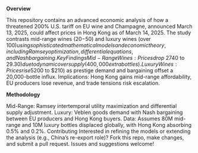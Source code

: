 **Overview**

This repository contains an advanced economic analysis of how a threatened 200% U.S. tariff on EU wine and Champagne, announced March 13, 2025, could affect prices in Hong Kong as of March 14, 2025. The study contrasts mid-range wines ($20-$50) and luxury wines (over $100) using sophisticated mathematical models and economic theory, including Ramsey optimization, differential equations, and Nash bargaining.
Key Findings
Mid-Range Wines: Prices drop ~27% ($40 to $29.30) due to dynamic oversupply (400,000 extra bottles).
Luxury Wines: Prices rise 5% ($200 to $210) as prestige demand and bargaining offset a 20,000-bottle influx.
Implications: Hong Kong gains mid-range affordability, EU producers lose revenue, and trade tensions risk escalation.



**Methodology**

Mid-Range: Ramsey intertemporal utility maximization and differential supply adjustment.
Luxury: Veblen goods demand with Nash bargaining between EU producers and Hong Kong buyers.
Data: Assumes 80M mid-range and 10M luxury bottles displaced globally, with Hong Kong absorbing 0.5% and 0.2%.
Contributing
Interested in refining the models or extending the analysis (e.g., China’s re-export role)? Fork this repo, make changes, and submit a pull request. Issues and suggestions welcome!
